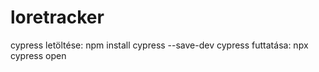 # loretracker

cypress letöltése: npm install cypress --save-dev
cypress futtatása: npx cypress open

